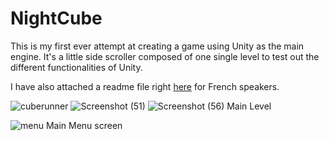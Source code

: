 # NightCube

This is my first ever attempt at creating a game using Unity as the main engine. 
It's a little side scroller composed of one single level to test out the different functionalities of Unity.

I have also attached a readme file right [here](READMEFR.md) for French speakers.



![cuberunner](https://user-images.githubusercontent.com/106030110/169709484-1bee6272-9a79-4dbd-bad8-451712a7818a.png)
![Screenshot (51)](https://user-images.githubusercontent.com/106030110/172678391-49be410d-960a-4a79-9606-7b02abcb6e38.png)
![Screenshot (56)](https://user-images.githubusercontent.com/106030110/172678577-9d60b86d-6569-481d-a186-daf855b7a78c.png)
Main Level


![menu](https://user-images.githubusercontent.com/106030110/169709534-6049eae6-8a0a-4145-87bb-054f5a64d793.png)
Main Menu screen 
